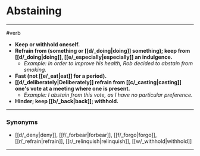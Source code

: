 # Abstaining
---
#verb
- **Keep or withhold oneself.**
- **Refrain from (something or [[d/_doing|doing]] something); keep from [[d/_doing|doing]], [[e/_especially|especially]] an indulgence.**
	- _Example: In order to improve his health, Rob decided to abstain from smoking._
- **Fast (not [[e/_eat|eat]] for a period).**
- **[[d/_deliberately|Deliberately]] refrain from [[c/_casting|casting]] one's vote at a meeting where one is present.**
	- _Example: I abstain from this vote, as I have no particular preference._
- **Hinder; keep [[b/_back|back]]; withhold.**
---
### Synonyms
- [[d/_deny|deny]], [[f/_forbear|forbear]], [[f/_forgo|forgo]], [[r/_refrain|refrain]], [[r/_relinquish|relinquish]], [[w/_withhold|withhold]]
---
